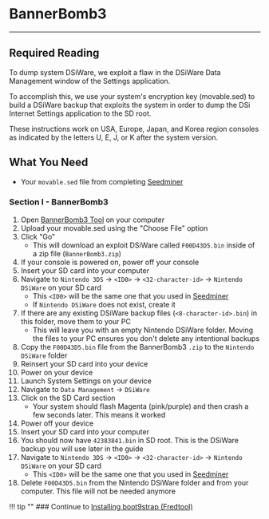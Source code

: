 # BannerBomb3
---

## Required Reading

To dump system DSiWare, we exploit a flaw in the DSiWare Data Management window of the Settings application.

To accomplish this, we use your system's encryption key (movable.sed) to build a DSiWare backup that exploits the system in order to dump the DSi Internet Settings application to the SD root.

These instructions work on USA, Europe, Japan, and Korea region consoles as indicated by the letters U, E, J, or K after the system version.

## What You Need

* Your `movable.sed` file from completing [Seedminer](seedminer.md)

### Section I - BannerBomb3
1. Open [BannerBomb3 Tool](https://3ds.nhnarwhal.com/3dstools/bannerbomb3.php) on your computer
1. Upload your movable.sed using the "Choose File" option
1. Click "Go"
    + This will download an exploit DSiWare called `F00D43D5.bin` inside of a zip file (`BannerBomb3.zip`)
1. If your console is powered on, power off your console
1. Insert your SD card into your computer
1. Navigate to `Nintendo 3DS` -> `<ID0>` -> `<32-character-id>` -> `Nintendo DSiWare` on your SD card
    + This `<ID0>` will be the same one that you used in [Seedminer](seedminer.md)
    + If `Nintendo DSiWare` does not exist, create it
1. If there are any existing DSiWare backup files (`<8-character-id>.bin`) in this folder, move them to your PC
    + This will leave you with an empty Nintendo DSiWare folder. Moving the files to your PC ensures you don't delete any intentional backups
1. Copy the `F00D43D5.bin` file from the BannerBomb3 `.zip` to the `Nintendo DSiWare` folder
1. Reinsert your SD card into your device
1. Power on your device
1. Launch System Settings on your device
1. Navigate to `Data Management` -> `DSiWare`
1. Click on the SD Card section
    + Your system should flash Magenta (pink/purple) and then crash a few seconds later. This means it worked
1. Power off your device
1. Insert your SD card into your computer
1. You should now have `42383841.bin` in SD root.  This is the DSiWare backup you will use later in the guide
1. Navigate to `Nintendo 3DS` -> `<ID0>` -> `<32-character-id>` -> `Nintendo DSiWare` on your SD card
    + This `<ID0>` will be the same one that you used in [Seedminer](seedminer.md)
1. Delete `F00D43D5.bin` from the Nintendo DSiWare folder and from your computer. This file will not be needed anymore

!!! tip ""
	### Continue to [Installing boot9strap (Fredtool)](installing-boot9strap-(fredtool).md)


